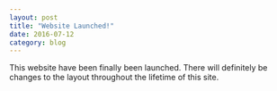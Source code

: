 ```yaml
---
layout: post
title: "Website Launched!"
date: 2016-07-12
category: blog
---
```

This website have been finally been launched. There will definitely be changes to the layout throughout the lifetime of this site.
